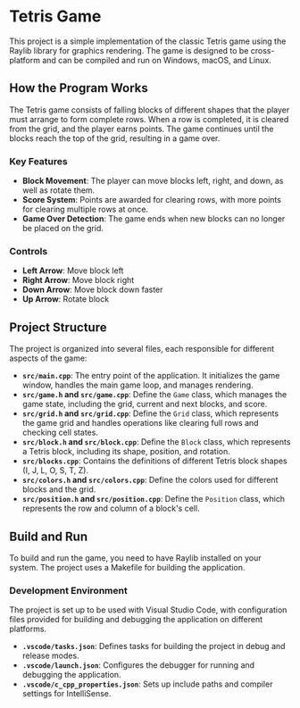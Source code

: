 # Tetris Game

This project is a simple implementation of the classic Tetris game using the Raylib library for graphics rendering. The game is designed to be cross-platform and can be compiled and run on Windows, macOS, and Linux.

## How the Program Works

The Tetris game consists of falling blocks of different shapes that the player must arrange to form complete rows. When a row is completed, it is cleared from the grid, and the player earns points. The game continues until the blocks reach the top of the grid, resulting in a game over.

### Key Features

- **Block Movement**: The player can move blocks left, right, and down, as well as rotate them.
- **Score System**: Points are awarded for clearing rows, with more points for clearing multiple rows at once.
- **Game Over Detection**: The game ends when new blocks can no longer be placed on the grid.

### Controls

- **Left Arrow**: Move block left
- **Right Arrow**: Move block right
- **Down Arrow**: Move block down faster
- **Up Arrow**: Rotate block

## Project Structure

The project is organized into several files, each responsible for different aspects of the game:

- **`src/main.cpp`**: The entry point of the application. It initializes the game window, handles the main game loop, and manages rendering.
- **`src/game.h` and `src/game.cpp`**: Define the `Game` class, which manages the game state, including the grid, current and next blocks, and score.
- **`src/grid.h` and `src/grid.cpp`**: Define the `Grid` class, which represents the game grid and handles operations like clearing full rows and checking cell states.
- **`src/block.h` and `src/block.cpp`**: Define the `Block` class, which represents a Tetris block, including its shape, position, and rotation.
- **`src/blocks.cpp`**: Contains the definitions of different Tetris block shapes (I, J, L, O, S, T, Z).
- **`src/colors.h` and `src/colors.cpp`**: Define the colors used for different blocks and the grid.
- **`src/position.h` and `src/position.cpp`**: Define the `Position` class, which represents the row and column of a block's cell.

## Build and Run

To build and run the game, you need to have Raylib installed on your system. The project uses a Makefile for building the application.

### Development Environment

The project is set up to be used with Visual Studio Code, with configuration files provided for building and debugging the application on different platforms.

- **`.vscode/tasks.json`**: Defines tasks for building the project in debug and release modes.
- **`.vscode/launch.json`**: Configures the debugger for running and debugging the application.
- **`.vscode/c_cpp_properties.json`**: Sets up include paths and compiler settings for IntelliSense.
